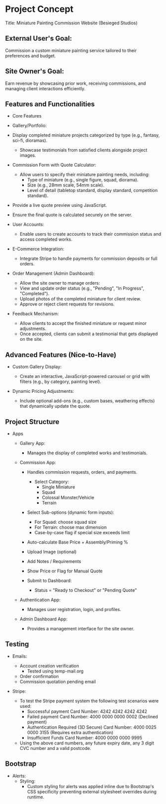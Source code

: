 #   Project Concept
Title: Miniature Painting Commission Website (Besieged Studios)

##  External User's Goal:
Commission a custom miniature painting service tailored to their preferences and budget.

##  Site Owner's Goal:
Earn revenue by showcasing prior work, receiving commissions, and managing client interactions efficiently.

##  Features and Functionalities
  - Core Features
  - Gallery/Portfolio:

  - Display completed miniature projects categorized by type (e.g., fantasy, sci-fi, dioramas).
    - Showcase testimonials from satisfied clients alongside project images.

  - Commission Form with Quote Calculator:
    - Allow users to specify their miniature painting needs, including:
      - Type of miniature (e.g., single figure, squad, diorama).
      - Size (e.g., 28mm scale, 54mm scale).
      - Level of detail (tabletop standard, display standard, competition standard).
  - Provide a live quote preview using JavaScript.
  - Ensure the final quote is calculated securely on the server.

  - User Accounts:
    - Enable users to create accounts to track their commission status and access completed works.

  - E-Commerce Integration:
    - Integrate Stripe to handle payments for commission deposits or full orders.

  - Order Management (Admin Dashboard):
    - Allow the site owner to manage orders:
    - View and update order status (e.g., "Pending", "In Progress", "Completed").
    - Upload photos of the completed miniature for client review.
    - Approve or reject client requests for revisions.

  - Feedback Mechanism:
    - Allow clients to accept the finished miniature or request minor adjustments.
    - Once accepted, clients can submit a testimonial that gets displayed on the site.

##  Advanced Features (Nice-to-Have)
  - Custom Gallery Display:
    - Create an interactive, JavaScript-powered carousel or grid with filters (e.g., by category, painting level).
    
  - Dynamic Pricing Adjustments:
    - Include optional add-ons (e.g., custom bases, weathering effects) that dynamically update the quote.

##  Project Structure

  - Apps

    - Gallery App:
      - Manages the display of completed works and testimonials.

    - Commission App:
      - Handles commission requests, orders, and payments.
        - Select Category:
          - Single Miniature
          - Squad
          - Colossal Monster/Vehicle
          - Terrain

      - Select Sub-options (dynamic form inputs):
          - For Squad: choose squad size
          - For Terrain: choose max dimension
          - Case-by-case flag if special size exceeds limit

      - Auto-calculate Base Price + Assembly/Priming %
      - Upload Image (optional)
      - Add Notes / Requirements
      - Show Price or Flag for Manual Quote
      - Submit to Dashboard:
        - Status = "Ready to Checkout" or "Pending Quote"

    - Authentication App:
      - Manages user registration, login, and profiles.

    - Admin Dashboard App:
      - Provides a management interface for the site owner.


##  Testing


  - Emails:
    - Account creation verification
      - Tested using temp-mail.org
    - Order confirmation
    - Commission quotation pending email

  - Stripe:
    - To test the Stripe payment system the following test scenarios were used:
      - Successful payment Card Number: 4242 4242 4242 4242
      - Failed payment Card Number: 4000 0000 0000 0002 (Declined payment)
      - Authentication Required (3D Secure) Card Number: 4000 0025 0000 3155 (Requires extra authentication)
      - Insufficient Funds Card Number: 4000 0000 0000 9995
    - Using the above card numbers, any future expiry date, any 3 digit CVC number and a valid postcode.

##  Bootstrap
  - Alerts:
    - Styling:
      - Custom styling for alerts was applied inline due to Bootstrap's CSS specificity preventing external stylesheet overrides during runtime.

